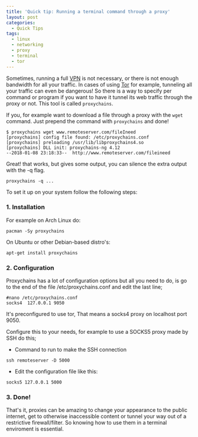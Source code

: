 ```yaml
---
title: 'Quick tip: Running a terminal command through a proxy'
layout: post
categories:
  - Quick Tips
tags:
  - linux
  - networking
  - proxy
  - terminal
  - tor
---
```

Sometimes, running a full [VPN](https://en.wikipedia.org/wiki/Virtual_private_network) is not necessary, or there is not enough bandwidth for all your traffic. 
In cases of using [Tor](https://www.torproject.org/) for example, tunneling all your traffic can even be dangerous!
So there is a way to specify per command or program if you want to have it tunnel its web traffic through the proxy or not.
This tool is called `proxychains`.

If you, for example want to download a file through a proxy with the `wget` command. Just prepend the command with `proxychains` and done!
```
$ proxychains wget www.remoteserver.com/fileIneed
[proxychains] config file found: /etc/proxychains.conf
[proxychains] preloading /usr/lib/libproxychains4.so
[proxychains] DLL init: proxychains-ng 4.12
--2018-01-08 23:18:33--  http://www.remoteserver.com/fileineed
```
Great! that works, but gives some output, you can silence the extra output with the -q flag.
```
proxychains -q ...
```
To set it up on your system follow the following steps:
### 1. Installation
For example on Arch Linux do:
```
pacman -Sy proxychains
```
On Ubuntu or other Debian-based distro's:
```
apt-get install proxychains
```
### 2. Configuration
Proxychains has a lot of configuration options but all you need to do, is go to the end of the file /etc/proxychains.conf and edit the last line;
```
#nano /etc/proxychains.conf
socks4  127.0.0.1 9050
```
It's preconfigured to use tor, 
That means a socks4 proxy on localhost port 9050.
  
Configure this to your needs, for example to use a SOCKS5 proxy made by SSH do this;
- Command to run to make the SSH connection
```
ssh remoteserver -D 5000
```
- Edit the configuration file like this:
```
socks5 127.0.0.1 5000
```
### 3. Done!

That's it, proxies can be amazing to change your appearance to the public internet, get to otherwise inaccessible content or tunnel your way out of a restrictive firewall/filter. So knowing how to use them in a terminal enviroment is essential.
